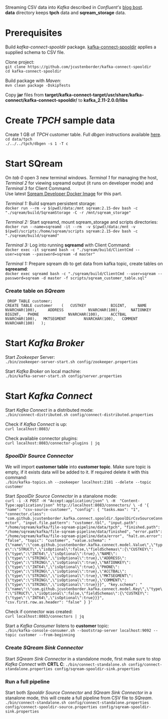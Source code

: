 Streaming CSV data into _Kafka_ described in _Confluent's_ [blog bost](https://www.confluent.io/blog/ksql-in-action-enriching-csv-events-with-data-from-rdbms-into-AWS/).  
**data** directory keeps **tpch** data and **sqream_storage** data.  

# Prerequisites
Build _kafka-connect-spooldir_ package. [kafka-connect-spooldir](https://github.com/jcustenborder/kafka-connect-spooldir) applies a supplied schema to CSV file.  

Clone project:  
`git clone https://github.com/jcustenborder/kafka-connect-spooldir`  
`cd kafka-connect-spooldir`  

Build package with _Maven_:  
`mvn clean package -DskipTests`  

Copy **jar** files from **target/kafka-connect-target/usr/share/kafka-connect/kafka-connect-spooldir/**  to **kafka_2.11-2.0.0/libs**  

# Create _TPCH_ sample data
Create 1 GB of _TPCH_ customer table. Full _dbgen_ instructions available [here](https://github.com/electrum/tpch-dbgen).  
`cd data/tpch`  
`./../../tpch/dbgen -s 1 -T c`  


# Start SQream
On _tab 0_ open 3 new terminal windows. _Terminal 1_ for managing the host, _Terminal 2_ for viewing sqreamd output (it runs on developer mode) and _Terminal 3_ for Client Command.  
Use latest [Sqream Developer Docker Image](http://gitlab.sq.l/DevOps/sqream-developer) for this part.  

_Terminal 1:_  Build sqream persistent storage:  
`docker run --rm -v $(pwd)/data:/mnt sqream:2.15-dev bash -c "./sqream/build/SqreamStorage -C -r /mnt/sqream_storage"`  

_Terminal 2:_  Start sqreamd, mount sqream_storage and scripts directories:  
`docker run --name=sqreamd -it --rm  -v $(pwd)/data:/mnt -v $(pwd)/scripts:/home/sqream/scripts sqream:2.15-dev bash -c "./sqream/build/sqreamd"`  

_Terminal 3:_  Log into running **sqreamd** with Client Command:  
`docker exec -it sqreamd bash -c "./sqream/build/ClientCmd --user=sqream --password=sqream -d master"`  

_Terminal 1:_  Prepare sqream db to get data from kafka topic, create tables on **sqreeamd**:  
`docker exec sqreamd bash -c "./sqream/build/ClientCmd --user=sqream --password=sqream -d master -f scripts/sqream_customer_table.sql"`  

### Create table on _SQream_

` DROP TABLE customer;`  
` CREATE TABLE customer    (  
                            CUSTKEY           BIGINT,    
                            NAME              NVARCHAR(100),    
                            ADDRESS           NVARCHAR(100),    
                            NATIONKEY         BIGINT,  
                            PHONE             NVARCHAR(100),    
                            ACCTBAL           NVARCHAR(100),  
                            MKTSEGMENT        NVARCHAR(100),  
                            COMMENT           NVARCHAR(100)  
                        );  
`
# Start _Kafka Broker_  
Start _Zookeeper_ Server:  
`./bin/zookeeper-server-start.sh config/zookeeper.properties`  

Start _Kafka Broker_ on local machine:  
`./bin/kafka-server-start.sh config/server.properties`  

# Start _Kafka Connect_
Start _Kafka Connect_ in a distributed mode:  
`./bin/connect-distributed.sh config/connect-distributed.properties`  

Check if _Kafka Connect_ is up:  
`curl localhost:8083/`  

Check available connector plugins:  
`curl localhost:8083/connector-plugins | jq`  

### _SpoolDir Source Connector_
We will import **customer table** into **customer topic**. Make sure topic is empty, if it exists data will be added to it. If required delete it with this command:  
`./bin/kafka-topics.sh --zookeeper localhost:2181 --delete --topic customer`  

Start _SpoolDir Source Connector_ in a stanalone mode:  
`curl -i -X POST -H "Accept:application/json" \
    -H  "Content-Type:application/json" http://localhost:8083/connectors/ \
    -d '{
  "name": "csv-source-customer",
  "config": {
    "tasks.max": "1",
    "connector.class": "com.github.jcustenborder.kafka.connect.spooldir.SpoolDirCsvSourceConnector",
    "input.file.pattern": "customer.tbl",
    "input.path": "/home/sqream/kafka/file-sqream-pipeline/data/tpch",
    "finished.path": "/home/sqream/kafka/file-sqream-pipeline/data/finished",
    "error.path": "/home/sqream/kafka/file-sqream-pipeline/data/error",
    "halt.on.error": "false",
    "topic": "customer",
    "value.schema": "{\"name\":\"com.github.jcustenborder.kafka.connect.model.Value\",\"type\":\"STRUCT\",\"isOptional\":false,\"fieldSchemas\":{\"CUSTKEY\":{\"type\":\"INT64\",\"isOptional\":true},\"NAME\":{\"type\":\"STRING\",\"isOptional\":true},\"ADDRESS\":{\"type\":\"STRING\",\"isOptional\":true},\"NATIONKEY\":{\"type\":\"INT64\",\"isOptional\":true},\"PHONE\":{\"type\":\"STRING\",\"isOptional\":true},\"ACCTBAL\":{\"type\":\"STRING\",\"isOptional\":true},\"MKTSEGMENT\":{\"type\":\"STRING\",\"isOptional\":true},\"COMMENT\":{\"type\":\"STRING\",\"isOptional\":true}}}",
    "key.schema": "{\"name\":\"com.github.jcustenborder.kafka.connect.model.Key\",\"type\":\"STRUCT\",\"isOptional\":false,\"fieldSchemas\":{\"CUSTKEY\":{\"type\":\"INT64\",\"isOptional\":true}}}",
    "csv.first.row.as.header": "false"
  }
}'`  

Check if connector was created:  
`curl localhost:8083/connectors | jq`  

Start a _Kafka Consumer_ listens to **customer** topic:  
`./bin/kafka-console-consumer.sh --bootstrap-server localhost:9092 --topic customer --from-beginning`  

### Create _SQream Sink Connector_
Start _SQream Sink Connector_ in a standalone mode, first make sure to stop _Kafka Connect_ with **CRTL C**:
`./bin/connect-standalone.sh config/connect-standalone.properties config/sqream-spooldir-sink.properties`  

### Run a full pipeline
Start both _Spooldir Source Connector_ and  _SQream Sink Connector_ in a stanalone mode, this will create a full pipeline from CSV file to _SQream_.  
`./bin/connect-standalone.sh config/connect-standalone.properties config/connect-spooldir-source.properties config/sqream-spooldir-sink.properties`  





